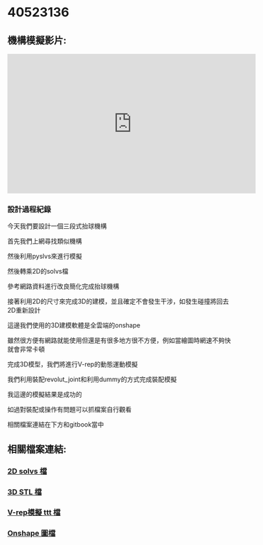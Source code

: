 # 40523136

## 機構模擬影片:

<iframe width="560" height="315" src="https://www.youtube.com/embed/WnqcI0y-o5I" frameborder="0" allow="autoplay; encrypted-media" allowfullscreen></iframe>

### 設計過程紀錄

今天我們要設計一個三段式抬球機構

首先我們上網尋找類似機構

然後利用pyslvs來進行模擬

然後轉乘2D的solvs檔

參考網路資料進行改良簡化完成抬球機構

接著利用2D的尺寸來完成3D的建模，並且確定不會發生干涉，如發生碰撞將回去2D重新設計

這邊我們使用的3D建模軟體是全雲端的onshape

雖然很方便有網路就能使用但還是有很多地方很不方便，例如當繪圖時網速不夠快就會非常卡頓

完成3D模型，我們將進行V-rep的動態運動模擬

我們利用裝配revolut\_joint和利用dummy的方式完成裝配模擬

我這邊的模擬結果是成功的

如過對裝配或操作有問題可以抓檔案自行觀看

相關檔案連結在下方和gitbook當中

## 相關檔案連結:

### [2D solvs 檔](https://github.com/s40523136/cd2018/blob/master/W11/40523136_triple_lifter/triple_lifter.slvs)

### [3D STL 檔](https://github.com/s40523136/cd2018/blob/master/W11/40523136_triple_lifter/triple_lifter_3D.stl)

### [V-rep模擬 ttt 檔](https://github.com/s40523136/cd2018/blob/master/W11/40523136_triple_lifter/triple_lifter_V-rep.ttt)

### [Onshape 圖檔](https://cad.onshape.com/documents/414be746ec375d9ab26fccd4/w/d64d2c264db527b5878a2347/e/1b6bef4e576ef477eaf63bf0)

